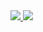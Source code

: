 <a href="https://github.com/anuraghazra/github-readme-stats">
  <img style="max-width:100%;" src="https://github-readme-stats.vercel.app/api?username=noa4021J&show_icons=true&theme=vue-dark" />
</a>
<a href="https://github.com/anuraghazra/github-readme-stats" style="max-width:100%;">
  <img style="max-width:100%;" src="https://github-readme-stats.vercel.app/api/top-langs/?username=noa4021J&theme=vue-dark&layout=compact" />
</a>
